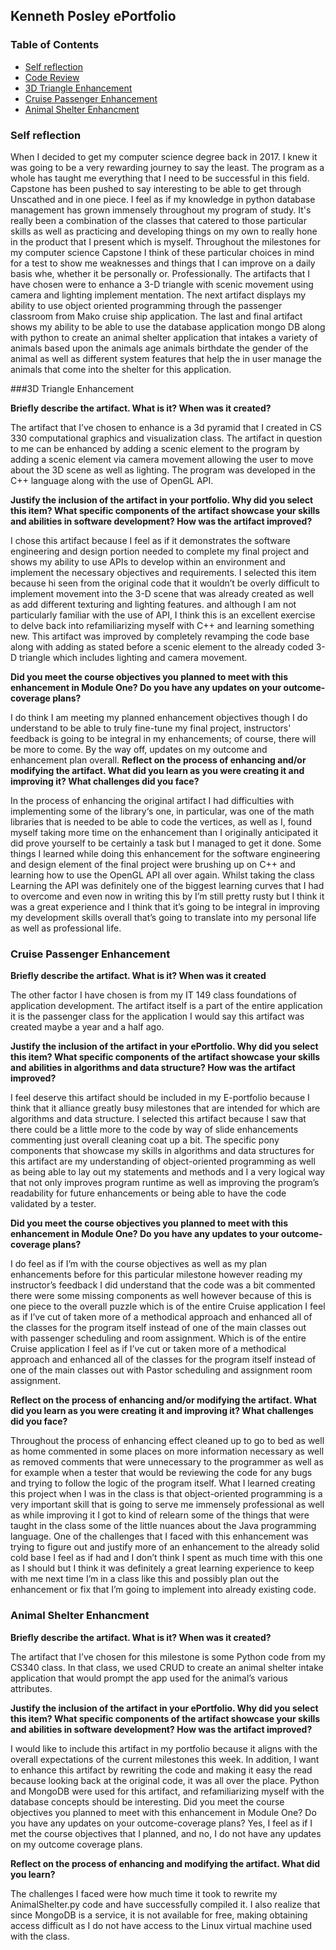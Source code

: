 ## Kenneth Posley ePortfolio

### Table of Contents

- [Self reflection](#self-reflection)
- [Code Review](#code-review)
- [3D Triangle Enhancement](#3D-Triangle-Enhancement)
- [Cruise Passenger Enhancement](#Cruise-Passenger-Enhancement)
- [Animal Shelter Enhancment](#Animal-Shelter-Enhancment)

### Self reflection
 
 
 When I decided to get my computer science degree back in 2017. I knew it was going to be a very rewarding journey to say the least. The program as a whole has taught me everything that I need to be successful in this field. Capstone has been pushed to say interesting to be able to get through Unscathed and in one piece. I feel as if my knowledge in python database management has grown immensely throughout my program of study. It's really been a combination of the classes that catered to those particular skills as well as practicing and developing things on my own to really hone in the product that I present which is myself. Throughout the milestones for my computer science Capstone I think of these particular choices in mind for a test to show me weaknesses and things that I can improve on a daily basis whe, whether it be personally or. Professionally. The artifacts that I have chosen were to enhance a 3-D triangle with scenic movement using camera and lighting implement mentation. The next artifact displays my ability to use object oriented programming through the passenger classroom from Mako cruise ship application. The last and final artifact shows my ability to be able to use the database application mongo DB along with python to create an animal shelter application that intakes a variety of animals based upon the animals age animals birthdate the gender of the animal as well as different system features that help the in user manage the animals that come into the shelter for this application.
 
 
 ###3D Triangle Enhancement


**Briefly describe the artifact. What is it? When was it created?**

The artifact that I’ve chosen to enhance is a 3d pyramid that I created in CS 330 computational graphics and visualization class. The artifact in question to me can be enhanced by adding a scenic element to the program by adding a scenic element via camera movement allowing the user to move about the 3D scene as well as lighting. The program was developed in the C++ language along with the use of OpenGL API.

**Justify the inclusion of the artifact in your portfolio. Why did you select this item? What specific components of the artifact showcase your skills and abilities in software development? How was the artifact improved?**

I chose this artifact because I feel as if it demonstrates the software engineering and design portion needed to complete my final project and shows my ability to use APIs to develop within an environment and implement the necessary objectives and requirements. I selected this item because hi seen from the original code that it wouldn’t be overly difficult to implement movement into the 3-D scene that was already created as well as add different texturing and lighting features. and although I am not particularly familiar with the use of API, I think this is an excellent exercise to delve back into refamiliarizing myself with C++ and learning something new. This artifact was improved by completely revamping the code base along with adding as stated before a scenic element to the already coded 3-D triangle which includes lighting and camera movement.
 
**Did you meet the course objectives you planned to meet with this enhancement in Module One? Do you have any updates on your outcome- coverage plans?** 

I do think I am meeting my planned enhancement objectives though I do understand to be able to truly fine-tune my final project, instructors' feedback is going to be integral in my enhancements; of course, there will be more to come. By the way off, updates on my outcome and enhancement plan overall.
**Reflect on the process of enhancing and/or modifying the artifact. What did you learn as you were creating it and improving it? What challenges did you face?**

In the process of enhancing the original artifact I had difficulties with implementing some of the library‘s one, in particular, was one of the math libraries that is needed to be able to code the vertices, as well as I, found myself taking more time on the enhancement than I originally anticipated it did prove yourself to be certainly a task but I managed to get it done. Some things I learned while doing this enhancement for the software engineering and design element of the final project were brushing up on C++ and learning how to use the OpenGL API all over again. Whilst taking the class Learning the API was definitely one of the biggest learning curves that I had to overcome and even now in writing this by I’m still pretty rusty but I think it was a great experience and I think that it’s going to be integral in improving my development skills overall that’s going to translate into my personal life as well as professional life.


### Cruise Passenger Enhancement


**Briefly describe the artifact. What is it? When was it created**

The other factor I have chosen is from my IT 149 class foundations of application development. The artifact itself is a part of the entire application it is the passenger class for the application I would say this artifact was created maybe a year and a half ago.

**Justify the inclusion of the artifact in your ePortfolio. Why did you select this item? What specific components of the artifact showcase your skills and abilities in algorithms and data structure? How was the artifact improved?** 

I feel deserve this artifact should be included in my E-portfolio because I think that it alliance greatly busy milestones that are intended for which are algorithms and data structure. I selected this artifact because I saw that there could be a little more to the code by way of slide enhancements commenting just overall cleaning coat up a bit. The specific pony components that showcase my skills in algorithms and data structures for this artifact are my understanding of object-oriented programming as well as being able to lay out my statements and methods and I a very logical way that not only improves program runtime as well as improving the program’s readability for future enhancements or being able to have the code validated by a tester.

**Did you meet the course objectives you planned to meet with this enhancement in Module One? Do you have any updates to your outcome-coverage plans?**

I do feel as if I’m with the course objectives as well as my plan enhancements before for this particular milestone however reading my instructor’s feedback I did understand that the code was a bit commented there were some missing components as well however because of this is one piece to the overall puzzle which is of the entire Cruise application I feel as if I’ve cut of taken more of a methodical approach and enhanced all of the classes for the program itself instead of one of the main classes out with passenger scheduling and room assignment. Which is of the entire Cruise application I feel as if I’ve cut or taken more of a methodical approach and enhanced all of the classes for the program itself instead of one of the main classes out with Pastor scheduling and assignment room assignment.

**Reflect on the process of enhancing and/or modifying the artifact. What did you learn as you were creating it and improving it? What challenges did you face?**

Throughout the process of enhancing effect cleaned up to go to bed as well as home commented in some places on more information necessary as well as removed comments that were unnecessary to the programmer as well as for example when a tester that would be reviewing the code for any bugs and trying to follow the logic of the program itself. What I learned creating this project when I was in the class is that object-oriented programming is a very important skill that is going to serve me immensely professional as well as while improving it I got to kind of relearn some of the things that were taught in the class some of the little nuances about the Java programming language. One of the challenges that I faced with this enhancement was trying to figure out and justify more of an enhancement to the already solid cold base I feel as if had and I don’t think I spent as much time with this one as I should but I think it was definitely a great learning experience to keep with me next time I’m in a class like this and possibly plan out the enhancement or fix that I’m going to implement into already existing code.



### Animal Shelter Enhancment


**Briefly describe the artifact. What is it? When was it created?**

The artifact that I’ve chosen for this milestone is some Python code from my CS340 class.
In that class, we used CRUD to create an animal shelter intake application that would prompt the app used for the animal’s various attributes.

**Justify the inclusion of the artifact in your ePortfolio. Why did you select this item? What specific components of the artifact showcase your skills and abilities in software development? How was the artifact improved?**

I would like to include this artifact in my portfolio because it aligns with the overall expectations of the current milestones this week. In addition, I want to enhance this artifact by rewriting the code and making it easy the read because looking back at the original code, it was all over the place. Python and MongoDB were used for this artifact, and refamiliarizing myself with the database concepts should be interesting. Did you meet the course objectives you planned to meet with this enhancement in Module One? Do you have any updates on your outcome-coverage plans?
Yes, I feel as if I met the course objectives that I planned, and no, I do not have any updates on my outcome coverage plans.

**Reflect on the process of enhancing and modifying the artifact. What did you learn?**

The challenges I faced were how much time it took to rewrite my AnimalShelter.py code and have successfully compiled it. I also realize that since MongoDB is a service, it is not available for
free, making obtaining access difficult as I do not have access to the Linux virtual machine used with the class.

